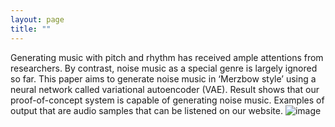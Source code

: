 ```yaml
---
layout: page
title: ""
---
```


Generating music with pitch and rhythm has received ample attentions from researchers. By contrast, noise music as a special genre is largely ignored so far. This paper aims to generate noise music in ‘Merzbow style’ using a neural network called variational autoencoder (VAE). Result shows that our proof-of-concept system is capable of generating noise music. Examples of output that are audio samples that can be listened on our website. ![image](https://github.com/mannichen2/vae4noisemusic/assets/70810711/f198038e-ed79-402e-aaa2-da196e33b78d)

